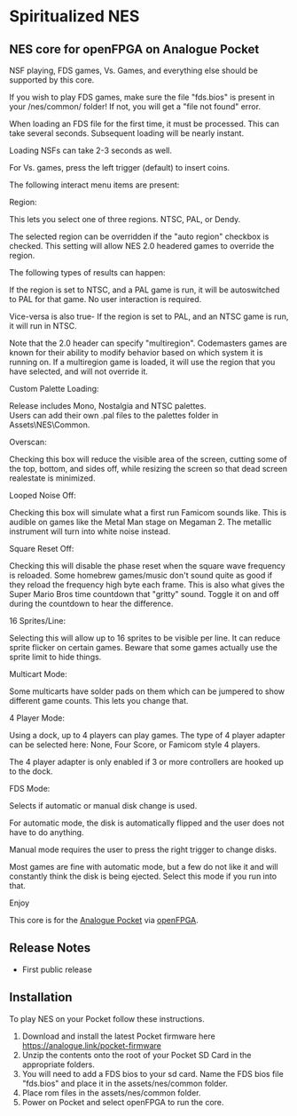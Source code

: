 # Spiritualized NES
NES core for openFPGA on Analogue Pocket
-

NSF playing, FDS games, Vs. Games, and everything else should be supported by this core.

If you wish to play FDS games, make sure the file "fds.bios" is present in your
/nes/common/ folder!  If not, you will get a "file not found" error. 

When loading an FDS file for the first time, it must be processed.  This can
take several seconds. Subsequent loading will be nearly instant.

Loading NSFs can take 2-3 seconds as well.

For Vs. games, press the left trigger (default) to insert coins.

The following interact menu items are present:

Region:

This lets you select one of three regions.  NTSC, PAL, or Dendy.  

The selected region can be overridden if the "auto region"
checkbox is checked.  This setting will allow NES 2.0 headered
games to override the region.

The following types of results can happen:

If the region is set to NTSC, and a PAL game is run, it will be
autoswitched to PAL for that game.  No user interaction is required.

Vice-versa is also true- If the region is set to PAL, and an NTSC
game is run, it will run in NTSC.

Note that the 2.0 header can specify "multiregion".  Codemasters
games are known for their ability to modify behavior based on which system
it is running on.  If a multiregion game is loaded, it will use the
region that you have selected, and will not override it.  

Custom Palette Loading:

Release includes Mono, Nostalgia and NTSC palettes.  
Users can add their own .pal files to the palettes folder in Assets\NES\Common.

Overscan:

Checking this box will reduce the visible area of the screen, cutting
some of the top, bottom, and sides off, while resizing the screen so that
dead screen realestate is minimized.

Looped Noise Off:

Checking this box will simulate what a first run Famicom sounds like.
This is audible on games like the Metal Man stage on Megaman 2.  The
metallic instrument will turn into white noise instead.

Square Reset Off:

Checking this will disable the phase reset when the square wave
frequency is reloaded.  Some homebrew games/music don't sound quite as
good if they reload the frequency high byte each frame.  This is also
what gives the Super Mario Bros time countdown that "gritty" sound.
Toggle it on and off during the countdown to hear the difference.

16 Sprites/Line:

Selecting this will allow up to 16 sprites to be visible per line.
It can reduce sprite flicker on certain games.  Beware that some games
actually use the sprite limit to hide things. 

Multicart Mode:

Some multicarts have solder pads on them which can be jumpered to show
different game counts.  This lets you change that.

4 Player Mode:

Using a dock, up to 4 players can play games.  The type of 4 player adapter
can be selected here:  None, Four Score, or Famicom style 4 players.

The 4 player adapter is only enabled if 3 or more controllers are
hooked up to the dock.

FDS Mode:

Selects if automatic or manual disk change is used.

For automatic mode, the disk is automatically flipped and the user does
not have to do anything.

Manual mode requires the user to press the right trigger to change disks.

Most games are fine with automatic mode, but a few do not like it and 
will constantly think the disk is being ejected.  Select this mode if
you run into that.

Enjoy

This core is for the [Analogue Pocket](https://www.analogue.co/pocket) via [openFPGA](https://www.analogue.co/developer).

## Release Notes

* First public release

## Installation
To play NES on your Pocket follow these instructions. 
1. Download and install the latest Pocket firmware here https://analogue.link/pocket-firmware
2. Unzip the contents onto the root of your Pocket SD Card in the appropriate folders. 
3. You will need to add a FDS bios to your sd card. Name the FDS bios file "fds.bios" and place it in the assets/nes/common folder.
4. Place rom files in the assets/nes/common folder.
5. Power on Pocket and select openFPGA to run the core.
